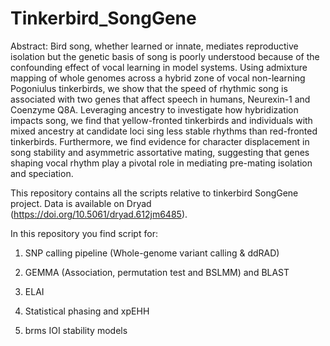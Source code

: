 # Tinkerbird_SongGene

Abstract:
Bird song, whether learned or innate, mediates reproductive isolation but the genetic basis of song is poorly understood because of the confounding effect of vocal learning in model systems. Using admixture mapping of whole genomes across a hybrid zone of vocal
non-learning Pogoniulus tinkerbirds, we show that the speed of rhythmic song is associated with two genes that affect speech in humans, Neurexin-1 and Coenzyme Q8A. Leveraging ancestry to investigate how hybridization impacts song, we find that yellow-fronted tinkerbirds and individuals with mixed ancestry at candidate loci sing less stable rhythms than red-fronted tinkerbirds. Furthermore, we find evidence for character displacement in song stability and asymmetric assortative mating, suggesting that genes shaping vocal rhythm play a pivotal role in mediating pre-mating isolation and speciation.

This repository contains all the scripts relative to tinkerbird SongGene project. Data is available on Dryad (https://doi.org/10.5061/dryad.612jm6485).

In this repository you find script for:

1) SNP calling pipeline (Whole-genome variant calling & ddRAD)

2) GEMMA (Association, permutation test and BSLMM) and BLAST

3) ELAI

4) Statistical phasing and xpEHH

5) brms IOI stability models 


